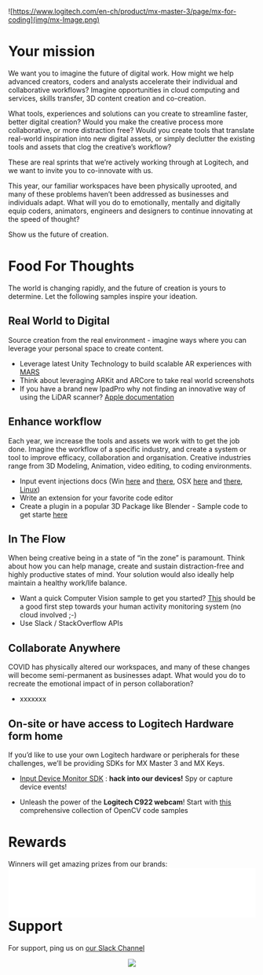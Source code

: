 ![https://www.logitech.com/en-ch/product/mx-master-3/page/mx-for-coding](img/mx-Image.png)

# Your mission

We want you to imagine the future of digital work. How might we help advanced creators, coders and analysts accelerate their individual and collaborative workflows? Imagine opportunities in cloud computing and services, skills transfer, 3D content creation and co-creation.

What tools, experiences and solutions can you create to streamline faster, better digital creation? Would you make the creative process more collaborative, or more distraction free? Would you create tools that translate real-world inspiration into new digital assets, or simply declutter the existing tools and assets that clog the creative’s workflow?

These are real sprints that we’re actively working through at Logitech, and we want to invite you to co-innovate with us.

This year, our familiar workspaces have been physically uprooted, and many of these problems haven’t been addressed as businesses and individuals adapt. What will you do to emotionally, mentally and digitally equip coders, animators, engineers and designers to continue innovating at the speed of thought?

Show us the future of creation.

# Food For Thoughts

The world is changing rapidly, and the future of creation is yours to determine. Let the following samples inspire your ideation.

## Real World to Digital

Source creation from the real environment - imagine ways where you can leverage your personal space to create content.

* Leverage latest Unity Technology to build scalable AR experiences with [MARS](https://docs.unity3d.com/Packages/com.unity.mars@1.0/manual/WorkingWithMARS.html#tips-for-authoring-ar-content-with-mars)
* Think about leveraging ARKit and ARCore to take real world screenshots
* If you have a brand new IpadPro why not finding an innovative way of using the LiDAR scanner? [Apple documentation](https://developer.apple.com/documentation/arkit/world_tracking/visualizing_and_interacting_with_a_reconstructed_scene)

## Enhance workflow

Each year, we increase the tools and assets we work with to get the job done. Imagine the workflow of a specific industry, and create a system or tool to improve efficacy, collaboration and organisation.
Creative industries range from 3D Modeling, Animation, video editing, to coding environments.

* Input event injections docs (Win [here](https://msdn.microsoft.com/fr-fr/library/windows/desktop/ms646304(v=vs.85).aspx) and [there](https://msdn.microsoft.com/en-us/library/windows/desktop/ms646310(v=vs.85).aspx), OSX [here](https://developer.apple.com/documentation/coregraphics/1456564-cgeventcreatekeyboardevent) and [there](https://developer.apple.com/documentation/coregraphics/1456527-cgeventpost), [Linux](https://www.kernel.org/doc/html/v4.12/input/uinput.html))
* Write an extension for your favorite code editor
* Create a plugin in a popular 3D Package like Blender - Sample code to get starte [here]()

## In The Flow

When being creative being in a state of “in the zone” is paramount. Think about how you can help manage, create and sustain distraction-free and highly productive states of mind. Your solution would also ideally help maintain a healthy work/life balance.  

* Want a quick Computer Vision sample to get you started? [This](./cv) should be a good first step towards your human activity monitoring system (no cloud involved ;-)
* Use Slack / StackOverflow APIs

## Collaborate Anywhere

COVID has physically altered our workspaces, and many of these changes will become semi-permanent as businesses adapt. What would you do to recreate the emotional impact of in person collaboration?

* xxxxxxx

## On-site or have access to Logitech Hardware form home 

If you’d like to use your own Logitech hardware or peripherals for these challenges, we’ll be providing SDKs for MX Master 3 and MX Keys.

* [Input Device Monitor SDK](./devmon/) : **hack into our devices!** Spy or capture device events!

* Unleash the power of the **Logitech C922 webcam**! Start with [this](https://github.com/spmallick/learnopencv) comprehensive collection of OpenCV code samples

# Rewards

Winners will get amazing prizes from our brands:
<img src="img/Logitech Multibrand Horizontal Print White.png" style="float:right;margin-left:10px">

# Support

For support, ping us on [our Slack Channel](https://hackzurich2020.slack.com/archives/C018ESGLGLV)

<div style="text-align:center">
    <a href="https://www.logitech.com"><img src="img/logitech.png" style="max-width: 25%"></a>
</div>
